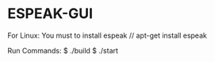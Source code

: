 # ESPEAK-GUI

For Linux:
You must to install espeak // apt-get install espeak

Run Commands:
$ ./build
$ ./start
